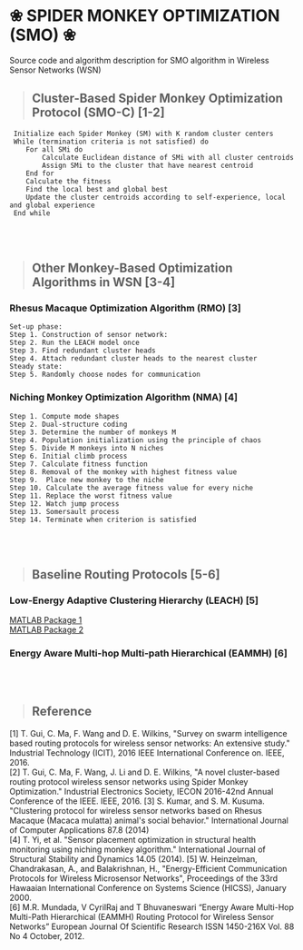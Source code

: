 # ❀ SPIDER MONKEY OPTIMIZATION (SMO) ❀
Source code and algorithm description for SMO algorithm in Wireless Sensor Networks (WSN)

> ## Cluster-Based Spider Monkey Optimization Protocol (SMO-C) [1-2]
```
 Initialize each Spider Monkey (SM) with K random cluster centers 
 While (termination criteria is not satisfied) do
	For all SMi do
		Calculate Euclidean distance of SMi with all cluster centroids 
		Assign SMi to the cluster that have nearest centroid
	End for
	Calculate the fitness 
	Find the local best and global best
	Update the cluster centroids according to self-experience, local and global experience
 End while
```
<br>
<br>

> ## Other Monkey-Based Optimization Algorithms in WSN [3-4]
### Rhesus Macaque Optimization Algorithm (RMO) [3]
```
Set-up phase:
Step 1. Construction of sensor network:
Step 2. Run the LEACH model once
Step 3. Find redundant cluster heads
Step 4. Attach redundant cluster heads to the nearest cluster
Steady state:
Step 5. Randomly choose nodes for communication 
```

### Niching Monkey Optimization Algorithm (NMA) [4]
```
Step 1. Compute mode shapes 
Step 2. Dual-structure coding
Step 3. Determine the number of monkeys M
Step 4. Population initialization using the principle of chaos
Step 5. Divide M monkeys into N niches
Step 6. Initial climb process
Step 7. Calculate fitness function 
Step 8. Removal of the monkey with highest fitness value
Step 9.  Place new monkey to the niche
Step 10. Calculate the average fitness value for every niche
Step 11. Replace the worst fitness value 
Step 12. Watch jump process
Step 13. Somersault process
Step 14. Terminate when criterion is satisfied
```
<br>
<br>

> ## Baseline Routing Protocols [5-6]
### Low-Energy Adaptive Clustering Hierarchy (LEACH) [5] <br>
[MATLAB Package 1](https://www.mathworks.com/matlabcentral/fileexchange/48162-leach--low-energy-adaptive-clustering-hierarchy-protocol-) <br>
[MATLAB Package 2](https://www.mathworks.com/matlabcentral/fileexchange/40115-low-energy-adaptive-clustering-hierarchy-protocol--leach-) <br>

### Energy Aware Multi-hop Multi-path Hierarchical (EAMMH) [6] <br>

<br>
<br>


> ## Reference
[1]	T. Gui, C. Ma, F. Wang and D. E. Wilkins, "Survey on swarm intelligence based routing protocols for wireless sensor networks: An extensive study." Industrial Technology (ICIT), 2016 IEEE International Conference on. IEEE, 2016. <br>
[2]	T. Gui, C. Ma, F. Wang, J. Li and D. E. Wilkins, "A novel cluster-based routing protocol wireless sensor networks using Spider Monkey Optimization." Industrial Electronics Society, IECON 2016-42nd Annual Conference of the IEEE. IEEE, 2016.
[3]	S. Kumar, and S. M. Kusuma. "Clustering protocol for wireless sensor networks based on Rhesus Macaque (Macaca mulatta) animal's social behavior." International Journal of Computer Applications 87.8 (2014) <br>
[4]	T. Yi, et al. "Sensor placement optimization in structural health monitoring using niching monkey algorithm." International Journal of Structural Stability and Dynamics 14.05 (2014).
[5]	W. Heinzelman, Chandrakasan, A., and Balakrishnan, H., "Energy-Efficient Communication Protocols for Wireless Microsensor Networks", Proceedings of the 33rd Hawaaian International Conference on Systems Science (HICSS), January 2000. <br>
[6]	M.R. Mundada, V CyrilRaj and T Bhuvaneswari “Energy Aware Multi-Hop Multi-Path Hierarchical (EAMMH) Routing Protocol for Wireless Sensor Networks” European Journal Of Scientific Research ISSN 1450-216X Vol. 88 No 4 October, 2012.
<br>
<br>
